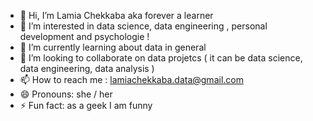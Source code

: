 - 👋 Hi, I’m Lamia Chekkaba aka forever a learner
- 👀 I’m interested in data science, data engineering , personal development and psychologie !
- 🌱 I’m currently learning about data in general  
- 💞️ I’m looking to collaborate on data projetcs ( it can be data science, data engineering, data analysis ) 
- 📫 How to reach me : lamiachekkaba.data@gmail.com 
- 😄 Pronouns: she / her
- ⚡ Fun fact: as a geek I am funny 

<!---
lamia-datalover/lamia-datalover is a ✨ special ✨ repository because its `README.md` (this file) appears on your GitHub profile.
You can click the Preview link to take a look at your changes.
--->
